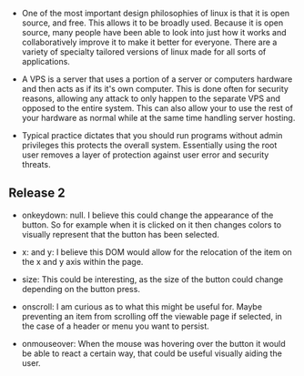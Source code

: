 * One of the most important design philosophies of linux is that it is open source, and free.  This allows it to be broadly used.  Because it is open source, many people have been able to look into just how it works and collaboratively improve it to make it better for everyone. There are a variety of specialty tailored versions of linux made for all sorts of applications. 

* A VPS is a server that uses a portion of a server or computers hardware and then acts as if its it's own computer.  This is done often for security reasons, allowing any attack to only happen to the separate VPS and opposed to the entire system.  This can also allow your to use the rest of your hardware as normal while at the same time handling server hosting.  

* Typical practice dictates that you should run programs without admin privileges this protects the overall system.  Essentially using the root user removes a layer of protection against user error and security threats. 

## Release 2

* onkeydown: null.  I believe this could change the appearance of the button.  So for example when it is clicked on it then changes colors to visually represent that the button has been selected.

* x: and y: I believe this DOM would allow for the relocation of the item on the x and y axis within the page.

* size: This could be interesting, as the size of the button could change depending on the button press.


* onscroll: I am curious as to what this might be useful for. Maybe preventing an item from scrolling off the viewable page if selected, in the case of a header or menu you want to persist.

* onmouseover: When the mouse was hovering over the button it would be able to react a certain way, that could be useful visually aiding the user.